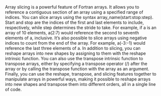 Array slicing is a powerful feature of Fortran arrays. It allows you to reference
a contiguous section of an array using a specified range of indices.
You can slice arrays using the syntax array_name(start:stop:step). Start and
stop are the indices of the first and last elements to include, respectively, while
step determines the stride to take.
For example, if a is an array of 10 elements, a(2:7) would reference
the second to seventh elements of a, inclusive.
It’s also possible to slice arrays using negative indices to count from the end of
the array. For example, a(-3:-1) would reference the last three elements
of a.
In addition to slicing, you can reshape arrays into new shapes by assigning to
them with the reshape intrinsic function.
You can also use the transpose intrinsic function to transpose arrays, either by
specifying a transpose operator (/) after the array or by calling the transpose
function with the array as an argument.
Finally, you can use the reshape, transpose, and slicing features together to
manipulate arrays in powerful ways, making it possible to reshape arrays into
new shapes and transpose them into different orders, all in a single line of code.
